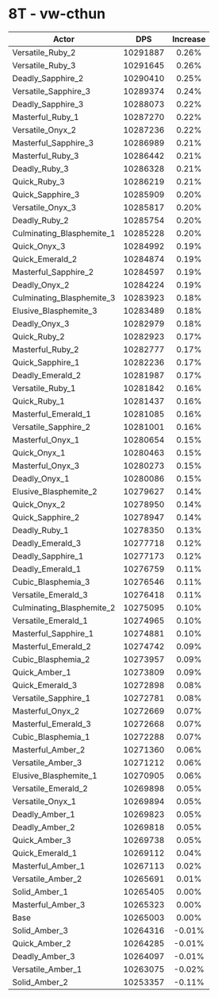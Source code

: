 # 8T - vw-cthun
| Actor | DPS | Increase |
|---|:---:|:---:|
|Versatile_Ruby_2|10291887|0.26%|
|Versatile_Ruby_3|10291645|0.26%|
|Deadly_Sapphire_2|10290410|0.25%|
|Versatile_Sapphire_3|10289374|0.24%|
|Deadly_Sapphire_3|10288073|0.22%|
|Masterful_Ruby_1|10287270|0.22%|
|Versatile_Onyx_2|10287236|0.22%|
|Masterful_Sapphire_3|10286989|0.21%|
|Masterful_Ruby_3|10286442|0.21%|
|Deadly_Ruby_3|10286328|0.21%|
|Quick_Ruby_3|10286219|0.21%|
|Quick_Sapphire_3|10285909|0.20%|
|Versatile_Onyx_3|10285817|0.20%|
|Deadly_Ruby_2|10285754|0.20%|
|Culminating_Blasphemite_1|10285228|0.20%|
|Quick_Onyx_3|10284992|0.19%|
|Quick_Emerald_2|10284874|0.19%|
|Masterful_Sapphire_2|10284597|0.19%|
|Deadly_Onyx_2|10284224|0.19%|
|Culminating_Blasphemite_3|10283923|0.18%|
|Elusive_Blasphemite_3|10283489|0.18%|
|Deadly_Onyx_3|10282979|0.18%|
|Quick_Ruby_2|10282923|0.17%|
|Masterful_Ruby_2|10282777|0.17%|
|Quick_Sapphire_1|10282236|0.17%|
|Deadly_Emerald_2|10281987|0.17%|
|Versatile_Ruby_1|10281842|0.16%|
|Quick_Ruby_1|10281437|0.16%|
|Masterful_Emerald_1|10281085|0.16%|
|Versatile_Sapphire_2|10281001|0.16%|
|Masterful_Onyx_1|10280654|0.15%|
|Quick_Onyx_1|10280463|0.15%|
|Masterful_Onyx_3|10280273|0.15%|
|Deadly_Onyx_1|10280086|0.15%|
|Elusive_Blasphemite_2|10279627|0.14%|
|Quick_Onyx_2|10278950|0.14%|
|Quick_Sapphire_2|10278947|0.14%|
|Deadly_Ruby_1|10278350|0.13%|
|Deadly_Emerald_3|10277718|0.12%|
|Deadly_Sapphire_1|10277173|0.12%|
|Deadly_Emerald_1|10276759|0.11%|
|Cubic_Blasphemia_3|10276546|0.11%|
|Versatile_Emerald_3|10276418|0.11%|
|Culminating_Blasphemite_2|10275095|0.10%|
|Versatile_Emerald_1|10274965|0.10%|
|Masterful_Sapphire_1|10274881|0.10%|
|Masterful_Emerald_2|10274742|0.09%|
|Cubic_Blasphemia_2|10273957|0.09%|
|Quick_Amber_1|10273809|0.09%|
|Quick_Emerald_3|10272898|0.08%|
|Versatile_Sapphire_1|10272781|0.08%|
|Masterful_Onyx_2|10272669|0.07%|
|Masterful_Emerald_3|10272668|0.07%|
|Cubic_Blasphemia_1|10272288|0.07%|
|Masterful_Amber_2|10271360|0.06%|
|Versatile_Amber_3|10271212|0.06%|
|Elusive_Blasphemite_1|10270905|0.06%|
|Versatile_Emerald_2|10269898|0.05%|
|Versatile_Onyx_1|10269894|0.05%|
|Deadly_Amber_1|10269823|0.05%|
|Deadly_Amber_2|10269818|0.05%|
|Quick_Amber_3|10269738|0.05%|
|Quick_Emerald_1|10269112|0.04%|
|Masterful_Amber_1|10267113|0.02%|
|Versatile_Amber_2|10265691|0.01%|
|Solid_Amber_1|10265405|0.00%|
|Masterful_Amber_3|10265323|0.00%|
|Base|10265003|0.00%|
|Solid_Amber_3|10264316|-0.01%|
|Quick_Amber_2|10264285|-0.01%|
|Deadly_Amber_3|10264097|-0.01%|
|Versatile_Amber_1|10263075|-0.02%|
|Solid_Amber_2|10253357|-0.11%|
